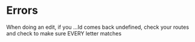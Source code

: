 # Errors
When doing an edit, if you ...Id comes back undefined, check your routes and check to make sure EVERY letter matches